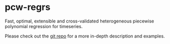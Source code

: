 # pcw-regrs
Fast, optimal, extensible and cross-validated heterogeneous piecewise polynomial regression for timeseries.

Please check out the [git repo](https://github.com/SV-97/pcw-regrs) for a more in-depth description and examples.
